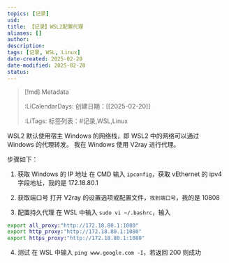 ```yaml
---
topics: [记录]
uid: 
title: 【记录】WSL2配置代理
aliases: []
author: 
description: 
tags: [记录, WSL, Linux]
date-created: 2025-02-20
date-modified: 2025-02-20
status: 
---
```


> [!md] Metadata
>
>
> :LiCalendarDays: 创建日期：[[2025-02-20]]
>
>
> :LiTags: 标签列表：#记录,WSL,Linux

WSL2 默认使用宿主 Windows 的网络栈，即 WSL2 中的网络可以通过 Windows 的代理转发。
我在 Windows 使用 V2ray 进行代理。

步骤如下：

1. 获取 Windows 的 IP 地址
	在 CMD 输入 `ipconfig`，获取 vEthernet 的 ipv4 字段地址，我的是 172.18.80.1

2. 获取端口号
	打开 V2ray 的设置选项或配置文件，`找到端口号`，我的是 10808

3. 配置持久代理
	 在 WSL 中输入 `sudo vi ~/.bashrc`，输入

```bash
export all_proxy:"http://172.18.80.1:1080"
export http_proxy:"http://172.18.80.1:1080"
export https_proxy:"http://172.18.80.1:1080"
```

4. 测试
	在 WSL 中输入 `ping www.google.com -I`，若返回 200 则成功
